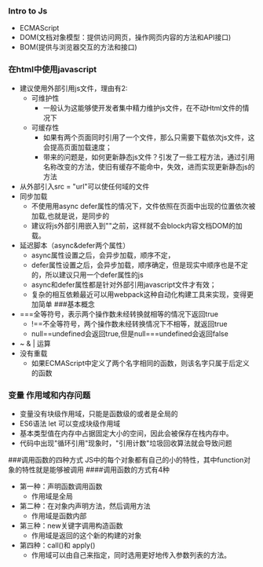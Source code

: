 
### Intro to Js
* ECMAScript
* DOM(文档对象模型：提供访问网页，操作网页内容的方法和API接口)
* BOM(提供与浏览器交互的方法和接口)

### 在html中使用javascript
* 建议使用外部引用js文件，理由有2:
    * 可维护性
        * 一般认为这能够使开发者集中精力维护js文件，在不动Html文件的情况下
    * 可缓存性
        * 如果有两个页面同时引用了一个文件，那么只需要下载依次js文件，这会提高页面加载速度；
        * 带来的问题是，如何更新静态js文件？引发了一些工程方法，通过引用名称改变的方法，使旧有缓存不能命中，失效，进而实现更新静态js的方法
* 从外部引入src = "url"可以使任何域的文件
* 同步加载
    * 不使用用async defer属性的情况下，<script></script>文件依照在页面中出现的位置依次被加载,也就是说，是同步的
    * 建议将js外部引用嵌入到"</body>"之前，这样就不会block内容文档DOM的加载。
* 延迟脚本（async&defer两个属性）
    * async属性设置之后，会异步加载，顺序不定，
    * defer属性设置之后，会异步加载，顺序确定，但是现实中顺序也是不定的，所以建议只用一个defer属性的js
    * async和defer属性都是针对外部引用javascript文件才有效；
    * 复杂的相互依赖最近可以用webpack这种自动化构建工具来实现，变得更加简单
###基本概念
* ===全等符号，表示两个操作数未经转换就相等的情况下返回true
    * !==不全等符号，两个操作数未经转换情况下不相等，就返回true
    * null==undefined会返回true,但是null===undefined会返回false
* ~ & | 运算
* 没有重载
    * 如果ECMAScript中定义了两个名字相同的函数，则该名字只属于后定义的函数

### 变量 作用域和内存问题
* 变量没有块级作用域，只能是函数级的或者是全局的
* ES6语法 let 可以变成块级作用域
* 基本类型值在内存中占据固定大小的空间，因此会被保存在栈内存中。
* 代码中出现"循环引用"现象时，"引用计数"垃圾回收算法就会导致问题



###调用函数的四种方式
JS中的每个对象都有自己的小的特性，其中function对象的特性就是能够被调用
####调用函数的方式有4种
 * 第一种：声明函数调用函数
    * 作用域是全局
 * 第二种：在对象内声明方法，然后调用方法
    * 作用域是函数内部
 * 第三种：new关键字调用构造函数
    * 作用域是返回的这个新的构建的对象
 * 第四种：call()和 apply()
    * 作用域可以由自己来指定，同时选用更好地传入参数列表的方法。
